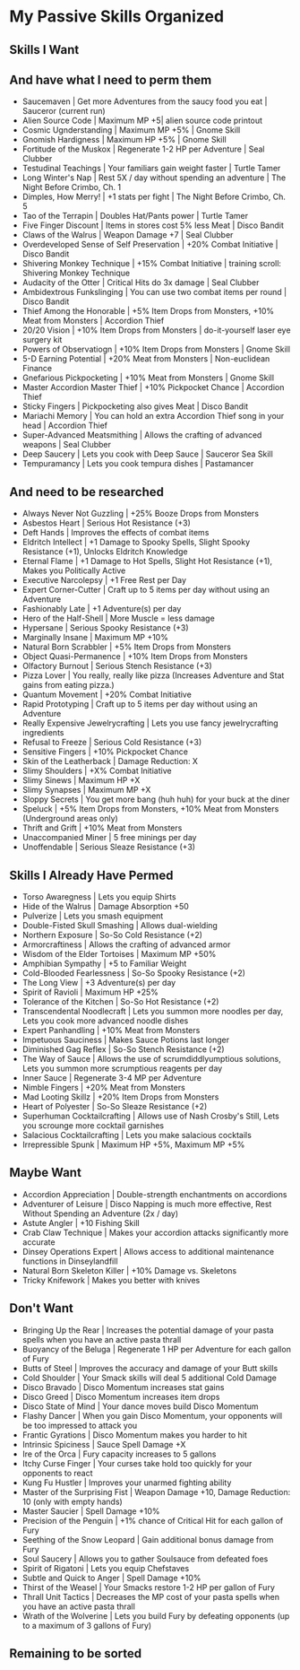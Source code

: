 # My Passive Skills Organized

## Skills I Want

## And have what I need to perm them 
* Saucemaven | Get more Adventures from the saucy food you eat | Sauceror (current run)
* Alien Source Code | Maximum MP +5| alien source code printout
* Cosmic Ugnderstanding | Maximum MP +5% | Gnome Skill
* Gnomish Hardigness | Maximum HP +5% | Gnome Skill
* Fortitude of the Muskox | Regenerate 1-2 HP per Adventure | Seal Clubber
* Testudinal Teachings | Your familiars gain weight faster | Turtle Tamer
* Long Winter's Nap | Rest 5X / day without spending an adventure | The Night Before Crimbo, Ch. 1
* Dimples, How Merry! | +1 stats per fight | The Night Before Crimbo, Ch. 5
* Tao of the Terrapin | Doubles Hat/Pants power | Turtle Tamer
* Five Finger Discount | Items in stores cost 5% less Meat | Disco Bandit
* Claws of the Walrus | Weapon Damage +7 | Seal Clubber
* Overdeveloped Sense of Self Preservation | +20% Combat Initiative | Disco Bandit
* Shivering Monkey Technique | +15% Combat Initiative | training scroll: Shivering Monkey Technique
* Audacity of the Otter | Critical Hits do 3x damage | Seal Clubber
* Ambidextrous Funkslinging | You can use two combat items per round | Disco Bandit
* Thief Among the Honorable | +5% Item Drops from Monsters, +10% Meat from Monsters | Accordion Thief
* 20/20 Vision | +10% Item Drops from Monsters | do-it-yourself laser eye surgery kit
* Powers of Observatiogn | +10% Item Drops from Monsters | Gnome Skill
* 5-D Earning Potential | +20% Meat from Monsters | Non-euclidean Finance
* Gnefarious Pickpocketing | +10% Meat from Monsters | Gnome Skill
* Master Accordion Master Thief | +10% Pickpocket Chance | Accordion Thief
* Sticky Fingers | Pickpocketing also gives Meat | Disco Bandit
* Mariachi Memory | You can hold an extra Accordion Thief song in your head | Accordion Thief
* Super-Advanced Meatsmithing | Allows the crafting of advanced weapons | Seal Clubber
* Deep Saucery | Lets you cook with Deep Sauce | Sauceror Sea Skill
* Tempuramancy | Lets you cook tempura dishes | Pastamancer




## And need to be researched
* Always Never Not Guzzling | +25% Booze Drops from Monsters
* Asbestos Heart | Serious Hot Resistance (+3)
* Deft Hands | Improves the effects of combat items
* Eldritch Intellect | +1 Damage to Spooky Spells, Slight Spooky Resistance (+1), Unlocks Eldritch Knowledge
* Eternal Flame | +1 Damage to Hot Spells, Slight Hot Resistance (+1), Makes you Politically Active
* Executive Narcolepsy | +1 Free Rest per Day
* Expert Corner-Cutter | Craft up to 5 items per day without using an Adventure
* Fashionably Late | +1 Adventure(s) per day
* Hero of the Half-Shell | More Muscle = less damage
* Hypersane | Serious Spooky Resistance (+3)
* Marginally Insane | Maximum MP +10%
* Natural Born Scrabbler | +5% Item Drops from Monsters
* Object Quasi-Permanence | +10% Item Drops from Monsters
* Olfactory Burnout | Serious Stench Resistance (+3)
* Pizza Lover | You really, really like pizza (Increases Adventure and Stat gains from eating pizza.)
* Quantum Movement | +20% Combat Initiative
* Rapid Prototyping | Craft up to 5 items per day without using an Adventure
* Really Expensive Jewelrycrafting | Lets you use fancy jewelrycrafting ingredients
* Refusal to Freeze | Serious Cold Resistance (+3)
* Sensitive Fingers | +10% Pickpocket Chance
* Skin of the Leatherback | Damage Reduction: X
* Slimy Shoulders | +X% Combat Initiative
* Slimy Sinews | Maximum HP +X
* Slimy Synapses | Maximum MP +X
* Sloppy Secrets | You get more bang (huh huh) for your buck at the diner
* Speluck | +5% Item Drops from Monsters, +10% Meat from Monsters (Underground areas only)
* Thrift and Grift | +10% Meat from Monsters
* Unaccompanied Miner | 5 free minings per day
* Unoffendable | Serious Sleaze Resistance (+3)

## Skills I Already Have Permed
* Torso Awaregness | Lets you equip Shirts
* Hide of the Walrus | Damage Absorption +50
* Pulverize | Lets you smash equipment
* Double-Fisted Skull Smashing | Allows dual-wielding
* Northern Exposure | So-So Cold Resistance (+2)
* Armorcraftiness | Allows the crafting of advanced armor
* Wisdom of the Elder Tortoises | Maximum MP +50%
* Amphibian Sympathy | +5 to Familiar Weight
* Cold-Blooded Fearlessness | So-So Spooky Resistance (+2)
* The Long View | +3 Adventure(s) per day
* Spirit of Ravioli | Maximum HP +25%
* Tolerance of the Kitchen | So-So Hot Resistance (+2)
* Transcendental Noodlecraft | Lets you summon more noodles per day, Lets you cook more advanced noodle dishes
* Expert Panhandling | +10% Meat from Monsters
* Impetuous Sauciness | Makes Sauce Potions last longer
* Diminished Gag Reflex | So-So Stench Resistance (+2)
* The Way of Sauce | Allows the use of scrumdiddlyumptious solutions, Lets you summon more scrumptious reagents per day
* Inner Sauce | Regenerate 3-4 MP per Adventure
* Nimble Fingers | +20% Meat from Monsters
* Mad Looting Skillz | +20% Item Drops from Monsters
* Heart of Polyester | So-So Sleaze Resistance (+2)
* Superhuman Cocktailcrafting | Allows use of Nash Crosby's Still, Lets you scrounge more cocktail garnishes
* Salacious Cocktailcrafting | Lets you make salacious cocktails
* Irrepressible Spunk | Maximum HP +5%, Maximum MP +5%

## Maybe Want
* Accordion Appreciation | Double-strength enchantments on accordions
* Adventurer of Leisure | Disco Napping is much more effective, Rest Without Spending an Adventure (2x / day)
* Astute Angler | +10 Fishing Skill
* Crab Claw Technique | Makes your accordion attacks significantly more accurate
* Dinsey Operations Expert | Allows access to additional maintenance functions in Dinseylandfill
* Natural Born Skeleton Killer | +10% Damage vs. Skeletons
* Tricky Knifework | Makes you better with knives

## Don't Want
* Bringing Up the Rear | Increases the potential damage of your pasta spells when you have an active pasta thrall
* Buoyancy of the Beluga | Regenerate 1 HP per Adventure for each gallon of Fury
* Butts of Steel | Improves the accuracy and damage of your Butt skills
* Cold Shoulder | Your Smack skills will deal 5 additional Cold Damage
* Disco Bravado | Disco Momentum increases stat gains
* Disco Greed | Disco Momentum increases item drops
* Disco State of Mind | Your dance moves build Disco Momentum
* Flashy Dancer | When you gain Disco Momentum, your opponents will be too impressed to attack you
* Frantic Gyrations | Disco Momentum makes you harder to hit
* Intrinsic Spiciness | Sauce Spell Damage +X
* Ire of the Orca | Fury capacity increases to 5 gallons
* Itchy Curse Finger | Your curses take hold too quickly for your opponents to react
* Kung Fu Hustler | Improves your unarmed fighting ability
* Master of the Surprising Fist | Weapon Damage +10, Damage Reduction: 10 (only with empty hands)
* Master Saucier | Spell Damage +10%
* Precision of the Penguin | +1% chance of Critical Hit for each gallon of Fury
* Seething of the Snow Leopard | Gain additional bonus damage from Fury
* Soul Saucery | Allows you to gather Soulsauce from defeated foes
* Spirit of Rigatoni | Lets you equip Chefstaves
* Subtle and Quick to Anger | Spell Damage +10%
* Thirst of the Weasel | Your Smacks restore 1-2 HP per gallon of Fury
* Thrall Unit Tactics | Decreases the MP cost of your pasta spells when you have an active pasta thrall
* Wrath of the Wolverine | Lets you build Fury by defeating opponents (up to a maximum of 3 gallons of Fury)

## Remaining to be sorted
